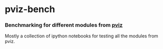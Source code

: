 # pviz-bench
### Benchmarking for different modules from [pviz](https://github.com/chudur-budur/pviz)
Mostly a collection of ipython notebooks for testing all the modules from pviz. 
